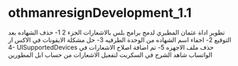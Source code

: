 # othmanresignDevelopment_1.1
تطوير اداة عثمان المطيري لدمج برامج بلس بالاشعارات الجزء 2
1- حذف الشهاده بعد التوقيع 
2- اخفاء اسم الشهاده من الوحدة الطرفيه 
3- حل مشكلة الايقونات في الاكس ار
4- UISupportedDevices حذف ملف الاجهزه
5- تم اضافة اصلاح الاشعارات في الواتساب 
شاهد الشرح في السكربت لتفعيل الاشعارات من حساب ابل المطورين

